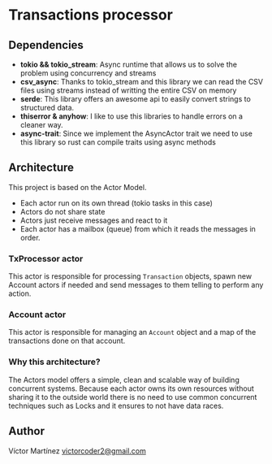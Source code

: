 # Transactions processor

## Dependencies

- **tokio && tokio_stream**: Async runtime that allows us to solve the problem
  using concurrency and streams
- **csv_async**: Thanks to tokio_stream and this library we can read the CSV
  files using streams instead of writting the entire CSV on memory
- **serde**: This library offers an awesome api to easily convert strings to
  structured data.
- **thiserror & anyhow**: I like to use this libraries to handle errors on a
  cleaner way.
- **async-trait**: Since we implement the AsyncActor trait we need to use this
  library so rust can compile traits using async methods

## Architecture

This project is based on the Actor Model.

- Each actor run on its own thread (tokio tasks in this case)
- Actors do not share state
- Actors just receive messages and react to it
- Each actor has a mailbox (queue) from which it reads the messages in order.

### TxProcessor actor

This actor is responsible for processing `Transaction` objects, spawn new
Account actors if needed and send messages to them telling to perform any
action.

### Account actor

This actor is responsible for managing an `Account` object and a map of the
transactions done on that account.

### Why this architecture?

The Actors model offers a simple, clean and scalable way of building concurrent
systems. Because each actor owns its own resources without sharing it to the
outside world there is no need to use common concurrent techniques such as Locks
and it ensures to not have data races.

## Author

Víctor Martínez <victorcoder2@gmail.com>
